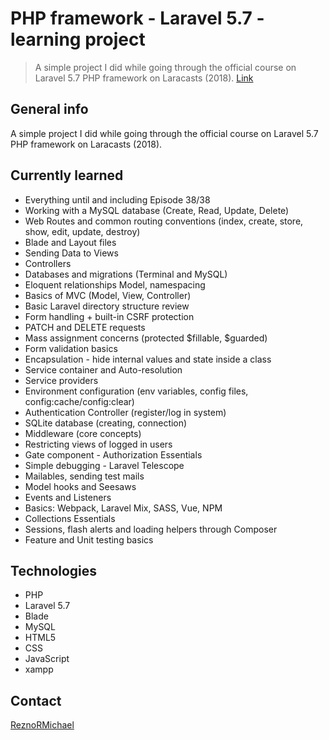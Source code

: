 # PHP framework - Laravel 5.7 - learning project

> A simple project I did while going through the official course on Laravel 5.7 PHP framework on Laracasts (2018). [Link](https://laracasts.com/series/laravel-from-scratch-2018)

## General info

A simple project I did while going through the official course on Laravel 5.7 PHP framework on Laracasts (2018).

## Currently learned

* Everything until and including Episode 38/38
* Working with a MySQL database (Create, Read, Update, Delete)
* Web Routes and common routing conventions (index, create, store, show, edit, update, destroy)
* Blade and Layout files
* Sending Data to Views
* Controllers
* Databases and migrations (Terminal and MySQL)
* Eloquent relationships Model, namespacing
* Basics of MVC (Model, View, Controller)
* Basic Laravel directory structure review
* Form handling + built-in CSRF protection
* PATCH and DELETE requests
* Mass assignment concerns (protected $fillable, $guarded)
* Form validation basics
* Encapsulation - hide internal values and state inside a class
* Service container and Auto-resolution
* Service providers
* Environment configuration (env variables, config files, config:cache/config:clear)
* Authentication Controller (register/log in system)
* SQLite database (creating, connection)
* Middleware (core concepts)
* Restricting views of logged in users
* Gate component - Authorization Essentials
* Simple debugging - Laravel Telescope
* Mailables, sending test mails
* Model hooks and Seesaws
* Events and Listeners
* Basics: Webpack, Laravel Mix, SASS, Vue, NPM
* Collections Essentials
* Sessions, flash alerts and loading helpers through Composer
* Feature and Unit testing basics

## Technologies

* PHP
* Laravel 5.7
* Blade
* MySQL
* HTML5
* CSS
* JavaScript
* xampp

## Contact

[ReznoRMichael](https://github.com/ReznoRMichael)
